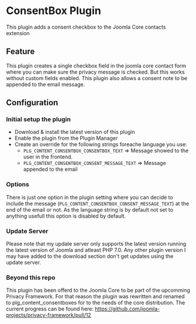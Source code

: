 # ConsentBox Plugin

This plugin adds a consent checkbox to the Joomla Core contacts extension

## Feature

This plugin creates a single checkbox field in the joomla core contact form where you can make sure the privacy message is checked. But this works without custom fields enabled.
This plugin also allows a consent note to be appended to the email message.

## Configuration

### Initial setup the plugin

- Download & install the latest version of this plugin
- Enable the plugin from the Plugin Manager
- Create an override for the following strings foreache language you use:
  - `PLG_CONTENT_CONSENTBOX_CONSENTBOX_TEXT` => Message showed to the user in the frontend.
  - `PLG_CONTENT_CONSENTBOX_CONSENT_MESSAGE_TEXT` => Message appended to the email

### Options

There is just one option in the plugin setting where you can decide to include the message (`PLG_CONTENT_CONSENTBOX_CONSENT_MESSAGE_TEXT`) at the end of the email or not. As the language string is by default not set to anything usefull this option is disabled by default.

### Update Server

Please note that my update server only supports the latest version running the latest version of Joomla and atleast PHP 7.0.
Any other plugin version I may have added to the download section don't get updates using the update server.

### Beyond this repo

This plugin has been offerd to the Joomla Core to be part of the upcomming Privacy Framework. For that reason the plugin was rewritten and renamed to plg_content_consentboxes for to the needs of the core distribution. The current progress can be found here: https://github.com/joomla-projects/privacy-framework/pull/12